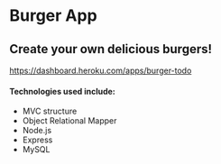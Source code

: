 # Burger App

## Create your own delicious burgers!

https://dashboard.heroku.com/apps/burger-todo

#### Technologies used include:
* MVC structure
* Object Relational Mapper
* Node.js
* Express
* MySQL
